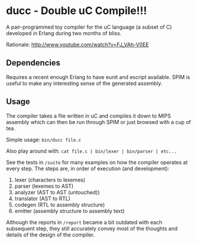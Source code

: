 # ducc - Double uC Compile!!!

A pair-programmed toy compiler for the uC language (a subset of C) developed
in Erlang during two months of bliss.

Rationale: <http://www.youtube.com/watch?v=FJ_VAh-V0EE>

## Dependencies

Requires a recent enough Erlang to have eunit and escript available. SPIM is
useful to make any interesting sense of the generated assembly.

## Usage

The compiler takes a file written in uC and compiles it down to MIPS assembly
which can then be run through SPIM or just browsed with a cup of tea.

Simple usage: `bin/ducc file.c`

Also play around with: `cat file.c | bin/lexer | bin/parser | etc...`

See the tests in `/suite` for many examples on how the compiler operates
at every step. The steps are, in order of execution (and development):

 1. lexer (characters to lexemes)
 2. parser (lexemes to AST)
 3. analyzer (AST to AST (untouched))
 4. translator (AST to RTL)
 5. codegen (RTL to assembly structure)
 6. emitter (assembly structure to assembly text)

Although the reports in `/report` became a bit outdated with each subsequent
step, they still accurately convey most of the thoughts and details of the
design of the compiler.
